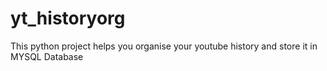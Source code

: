 # yt_historyorg
This python project helps you organise your youtube history and store it in MYSQL Database
